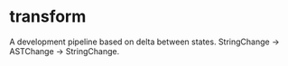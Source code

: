 # transform

A development pipeline based on delta between states. StringChange -> ASTChange -> StringChange.
